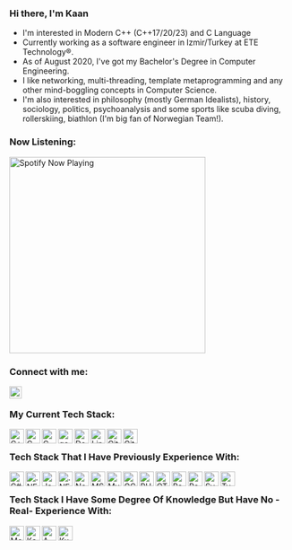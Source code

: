 ### Hi there, I'm Kaan 

- I'm interested in Modern C++ (C++17/20/23) and C Language
- Currently working as a software engineer in Izmir/Turkey at ETE Technology®.
- As of August 2020, I've got my Bachelor's Degree in Computer Engineering.
- I like networking, multi-threading, template metaprogramming and any other mind-boggling concepts in Computer Science.
- I'm also interested in philosophy (mostly German Idealists), history, sociology, politics, psychoanalysis and some sports like scuba diving, rollerskiing, biathlon (I'm big fan of Norwegian Team!).

### Now Listening:
[<img src="http://novatorem-git-master.ktaze1.vercel.app/api/spotify" alt="Spotify Now Playing" width=350 />](https://open.spotify.com/user/1246655277)

### Connect with me:

[<img align="left" alt="codeSTACKr | LinkedIn" width="22px" src="https://cdn.jsdelivr.net/gh/devicons/devicon/icons/linkedin/linkedin-original.svg" />][linkedin]

<br />

### My Current Tech Stack:

<img align="left" alt="C++" width="26px" src="https://cdn.jsdelivr.net/gh/devicons/devicon/icons/cplusplus/cplusplus-original.svg" />
<img align="left" alt="CMAKE" width="26px" src="https://cdn.jsdelivr.net/gh/devicons/devicon/icons/cmake/cmake-original.svg" />
<img align="left" alt="C" width="26px" src="https://cdn.jsdelivr.net/gh/devicons/devicon/icons/c/c-original.svg" />
<img align="left" alt="gcc" width="26px" src="https://cdn.jsdelivr.net/gh/devicons/devicon/icons/gcc/gcc-original.svg" />
<img align="left" alt="Docker" width="26px" src="https://cdn.jsdelivr.net/gh/devicons/devicon/icons/docker/docker-original.svg" />
<img align="left" alt="Linux" width="26px" src="https://cdn.jsdelivr.net/gh/devicons/devicon/icons/linux/linux-original.svg" />
<img align="left" alt="Git" width="26px"src="https://cdn.jsdelivr.net/gh/devicons/devicon/icons/git/git-original-wordmark.svg" />
<img align="left" alt="GitHub" width="26px"src="https://cdn.jsdelivr.net/gh/devicons/devicon/icons/github/github-original.svg" />

<br />

### Tech Stack That I Have Previously Experience With:


<img align="left" alt="C#" width="26px" src="https://cdn.jsdelivr.net/gh/devicons/devicon/icons/csharp/csharp-original.svg" />
<img align="left" alt=".NET" width="26px"src="https://cdn.jsdelivr.net/gh/devicons/devicon/icons/dotnetcore/dotnetcore-original.svg" />
<img align="left" alt="Javascript" width="26px"src="https://cdn.jsdelivr.net/gh/devicons/devicon/icons/javascript/javascript-original.svg" />
<img align="left" alt=".NET Core" width="26px" src="https://cdn.jsdelivr.net/gh/devicons/devicon/icons/dot-net/dot-net-original-wordmark.svg" />
<img align="left" alt="Node.JS" width="26px"src="https://cdn.jsdelivr.net/gh/devicons/devicon/icons/nodejs/nodejs-original.svg" />
<img align="left" alt="MSSQL" width="26px" src="https://cdn.jsdelivr.net/gh/devicons/devicon/icons/microsoftsqlserver/microsoftsqlserver-plain-wordmark.svg" />
<img align="left" alt="MySQL" width="26px" src="https://cdn.jsdelivr.net/gh/devicons/devicon/icons/mysql/mysql-plain-wordmark.svg" />
<img align="left" alt="GCP" width="26px"src="https://cdn.jsdelivr.net/gh/devicons/devicon/icons/googlecloud/googlecloud-original.svg" />
<img align="left" alt="PHP" width="26px"src="https://cdn.jsdelivr.net/gh/devicons/devicon/icons/php/php-original.svg" />
<img align="left" alt="QT" width="26px"src="https://cdn.jsdelivr.net/gh/devicons/devicon/icons/qt/qt-original.svg" />
<img align="left" alt="Redis" width="26px"src="https://cdn.jsdelivr.net/gh/devicons/devicon/icons/redis/redis-original.svg" />
<img align="left" alt="React" width="26px"src="https://cdn.jsdelivr.net/gh/devicons/devicon/icons/react/react-original.svg" />
<img align="left" alt="Symfony" width="26px"src="https://cdn.jsdelivr.net/gh/devicons/devicon/icons/symfony/symfony-original.svg" />
<img align="left" alt="TypesSript" width="26px"src="https://cdn.jsdelivr.net/gh/devicons/devicon/icons/typescript/typescript-original.svg" />

<br />

### Tech Stack I Have Some Degree Of Knowledge But Have No -Real- Experience With:


<img align="left" alt="Mongo DB" width="26px" src="https://cdn.jsdelivr.net/gh/devicons/devicon/icons/mongodb/mongodb-original.svg" />
<img align="left" alt="Kafka" width="26px" src="https://cdn.jsdelivr.net/gh/devicons/devicon/icons/apachekafka/apachekafka-original.svg" />
<img align="left" alt="AWS" width="26px" src="https://cdn.jsdelivr.net/gh/devicons/devicon/icons/amazonwebservices/amazonwebservices-original.svg" />
<img align="left" alt="Kubernetes" width="26px" src="https://cdn.jsdelivr.net/gh/devicons/devicon/icons/kubernetes/kubernetes-plain.svg" />




<br />
<br />

[linkedin]: (https://www.linkedin.com/in/bedir-kaantaze/)
